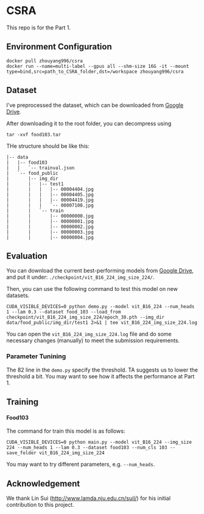 # CSRA 

This repo is for the Part 1.

## Environment Configuration

```
docker pull zhouyang996/csra
docker run --name=multi-label --gpus all --shm-size 16G -it --mount type=bind,src=path_to_CSRA_folder,dst=/workspace zhouyang996/csra
```

## Dataset
I've preprocessed the dataset, which can be downloaded from [Google Drive](https://drive.google.com/file/d/1dW0fq9CZ5bcV4ExU1qX5cMI450Y0rGKX/view?usp=sharing).

After downloading it to the root folder, you can decompress using

```
tar -xvf food103.tar
```

THe structure should be like this:

```
|-- data
|   |-- food103
|   |   `-- trainval.json
|   `-- food_public
|       |-- img_dir
|       |   |-- test1
|       |   |   |-- 00004404.jpg
|       |   |   |-- 00004405.jpg
|       |   |   |-- 00004419.jpg
|       |   |   `-- 00007108.jpg
|       |   `-- train
|       |       |-- 00000000.jpg
|       |       |-- 00000001.jpg
|       |       |-- 00000002.jpg
|       |       |-- 00000003.jpg
|       |       |-- 00000004.jpg
```


## Evaluation
You can download the current best-performing models from [Google Drive](https://drive.google.com/file/d/1dg4F1zVW3TT_T49Gi-uY_gPrW-k0MUiR/view?usp=sharing), and put it under: `./checkpoint/vit_B16_224_img_size_224/`.

Then, you can use the following command to test this model on new datasets.

```shell
CUDA_VISIBLE_DEVICES=0 python demo.py --model vit_B16_224 --num_heads 1 --lam 0.3 --dataset food_103 --load_from checkpoint/vit_B16_224_img_size_224/epoch_30.pth --img_dir data/food_public/img_dir/test1 2>&1 | tee vit_B16_224_img_size_224.log
```

You can open the `vit_B16_224_img_size_224.log` file and do some necessary changes (manually) to meet the submission requirements.

### Parameter Tunining
The 82 line in the `demo.py` specify the threshold. TA suggests us to lower the threshold a bit. You may want to see how it affects the performance at Part 1.


## Training

#### Food103
The command for train this model is as follows:

```shell
CUDA_VISIBLE_DEVICES=0 python main.py --model vit_B16_224 --img_size 224 --num_heads 1 --lam 0.3 --dataset food103 --num_cls 103 --save_folder vit_B16_224_img_size_224
```

You may want to try different parameters, e.g. `--num_heads`. 

## Acknowledgement

We thank Lin Sui (http://www.lamda.nju.edu.cn/suil/) for his initial contribution to this project.
